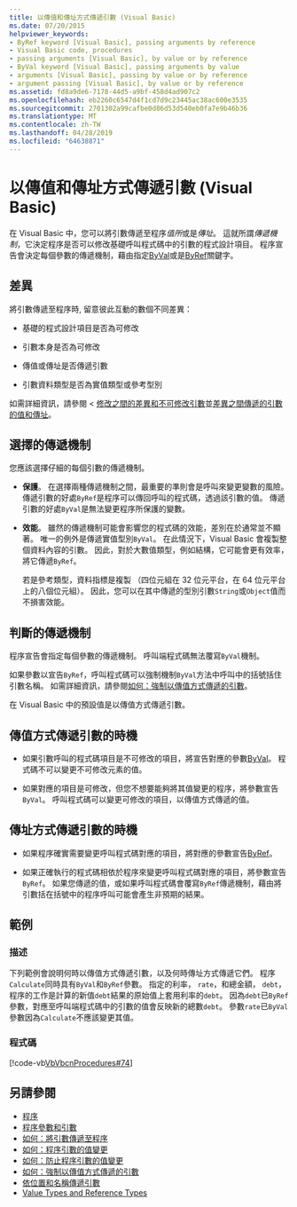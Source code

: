 ```yaml
---
title: 以傳值和傳址方式傳遞引數 (Visual Basic)
ms.date: 07/20/2015
helpviewer_keywords:
- ByRef keyword [Visual Basic], passing arguments by reference
- Visual Basic code, procedures
- passing arguments [Visual Basic], by value or by reference
- ByVal keyword [Visual Basic], passing arguments by value
- arguments [Visual Basic], passing by value or by reference
- argument passing [Visual Basic], by value or by reference
ms.assetid: fd8a9de6-7178-44d5-a9bf-458d4ad907c2
ms.openlocfilehash: eb2260c6547d4f1cd7d9c23445ac38ac600e3535
ms.sourcegitcommit: 2701302a99cafbe0d86d53d540eb0fa7e9b46b36
ms.translationtype: MT
ms.contentlocale: zh-TW
ms.lasthandoff: 04/28/2019
ms.locfileid: "64638871"
---
```

# <a name="passing-arguments-by-value-and-by-reference-visual-basic"></a>以傳值和傳址方式傳遞引數 (Visual Basic)
在 Visual Basic 中，您可以將引數傳遞至程序*值所*或是*傳址*。 這就所謂*傳遞機制*，它決定程序是否可以修改基礎呼叫程式碼中的引數的程式設計項目。 程序宣告會決定每個參數的傳遞機制，藉由指定[ByVal](../../../../visual-basic/language-reference/modifiers/byval.md)或是[ByRef](../../../../visual-basic/language-reference/modifiers/byref.md)關鍵字。  
  
## <a name="distinctions"></a>差異  
 將引數傳遞至程序時, 留意彼此互動的數個不同差異：  
  
- 基礎的程式設計項目是否為可修改  
  
- 引數本身是否為可修改  
  
- 傳值或傳址是否傳遞引數  
  
- 引數資料類型是否為實值類型或參考型別  
  
 如需詳細資訊，請參閱 <<c0> [ 修改之間的差異和不可修改引數](./differences-between-modifiable-and-nonmodifiable-arguments.md)並[差異之間傳遞的引數的值和傳址](./differences-between-passing-an-argument-by-value-and-by-reference.md)。  
  
## <a name="choice-of-passing-mechanism"></a>選擇的傳遞機制  
 您應該選擇仔細的每個引數的傳遞機制。  
  
- **保護**。 在選擇兩種傳遞機制之間，最重要的準則會是呼叫來變更變數的風險。 傳遞引數的好處`ByRef`是程序可以傳回呼叫的程式碼，透過該引數的值。 傳遞引數的好處`ByVal`是無法變更程序所保護的變數。  
  
- **效能**。 雖然的傳遞機制可能會影響您的程式碼的效能，差別在於通常並不顯著。 唯一的例外是傳遞實值型別`ByVal`。 在此情況下，Visual Basic 會複製整個資料內容的引數。 因此，對於大數值類型，例如結構，它可能會更有效率，將它傳遞`ByRef`。  
  
     若是參考類型，資料指標是複製 （四位元組在 32 位元平台，在 64 位元平台上的八個位元組）。 因此，您可以在其中傳遞的型別引數`String`或`Object`值而不損害效能。  
  
## <a name="determination-of-the-passing-mechanism"></a>判斷的傳遞機制  
 程序宣告會指定每個參數的傳遞機制。 呼叫端程式碼無法覆寫`ByVal`機制。  
  
 如果參數以宣告`ByRef`，呼叫程式碼可以強制機制`ByVal`方法中呼叫中的括號括住引數名稱。 如需詳細資訊，請參閱[如何：強制以傳值方式傳遞的引數](./how-to-force-an-argument-to-be-passed-by-value.md)。  
  
 在 Visual Basic 中的預設值是以傳值方式傳遞引數。  
  
## <a name="when-to-pass-an-argument-by-value"></a>傳值方式傳遞引數的時機  
  
- 如果引數呼叫的程式碼項目是不可修改的項目，將宣告對應的參數[ByVal](../../../../visual-basic/language-reference/modifiers/byval.md)。 程式碼不可以變更不可修改元素的值。  
  
- 如果對應的項目是可修改，但您不想要能夠將其值變更的程序，將參數宣告`ByVal`。 呼叫程式碼可以變更可修改的項目，以傳值方式傳遞的值。  
  
## <a name="when-to-pass-an-argument-by-reference"></a>傳址方式傳遞引數的時機  
  
- 如果程序確實需要變更呼叫程式碼對應的項目，將對應的參數宣告[ByRef](../../../../visual-basic/language-reference/modifiers/byref.md)。  
  
- 如果正確執行的程式碼相依於程序來變更呼叫程式碼對應的項目，將參數宣告`ByRef`。 如果您傳遞的值，或如果呼叫程式碼會覆寫`ByRef`傳遞機制，藉由將引數括在括號中的程序呼叫可能會產生非預期的結果。  
  
## <a name="example"></a>範例  
  
### <a name="description"></a>描述  
 下列範例會說明何時以傳值方式傳遞引數，以及何時傳址方式傳遞它們。 程序`Calculate`同時具有`ByVal`和`ByRef`參數。 指定的利率， `rate`，和總金額， `debt`，程序的工作是計算的新值`debt`結果的原始值上套用利率的`debt`。 因為`debt`已`ByRef`參數，對應至呼叫端程式碼中的引數的值會反映新的總數`debt`。 參數`rate`已`ByVal`參數因為`Calculate`不應該變更其值。  
  
### <a name="code"></a>程式碼  
 [!code-vb[VbVbcnProcedures#74](~/samples/snippets/visualbasic/VS_Snippets_VBCSharp/VbVbcnProcedures/VB/Class2.vb#74)]  
  
## <a name="see-also"></a>另請參閱

- [程序](./index.md)
- [程序參數和引數](./procedure-parameters-and-arguments.md)
- [如何：將引數傳遞至程序](./how-to-pass-arguments-to-a-procedure.md)
- [如何：程序引數的值變更](./how-to-change-the-value-of-a-procedure-argument.md)
- [如何：防止程序引數的值變更](./how-to-protect-a-procedure-argument-against-value-changes.md)
- [如何：強制以傳值方式傳遞的引數](./how-to-force-an-argument-to-be-passed-by-value.md)
- [依位置和名稱傳遞引數](./passing-arguments-by-position-and-by-name.md)
- [Value Types and Reference Types](../../../../visual-basic/programming-guide/language-features/data-types/value-types-and-reference-types.md)
